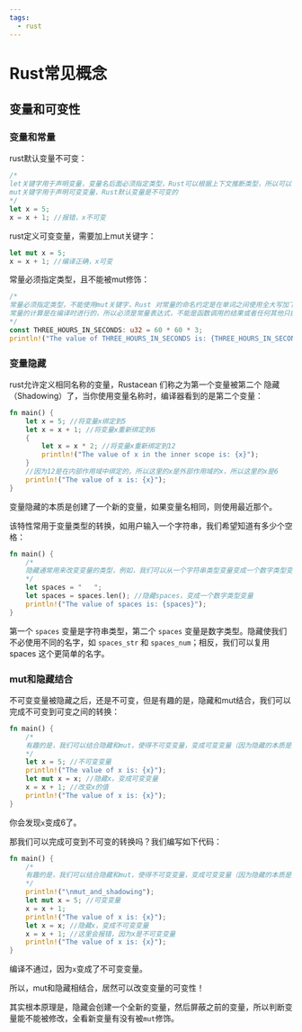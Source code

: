 ```yaml
---
tags:
  - rust
---
```

# Rust常见概念

## 变量和可变性

### 变量和常量

rust默认变量不可变：

```rust
/*
let关键字用于声明变量，变量名后面必须指定类型，Rust可以根据上下文推断类型，所以可以省略类型
mut关键字用于声明可变变量，Rust默认变量是不可变的
*/
let x = 5;
x = x + 1; //报错，x不可变
```

rust定义可变变量，需要加上mut关键字：

```rust
let mut x = 5;
x = x + 1; //编译正确，x可变
```

常量必须指定类型，且不能被mut修饰：

```rust
/*
常量必须指定类型，不能使用mut关键字，Rust 对常量的命名约定是在单词之间使用全大写加下划线
常量的计算是在编译时进行的，所以必须是常量表达式，不能是函数调用的结果或者任何其他只能在运行时计算得到的值
*/
const THREE_HOURS_IN_SECONDS: u32 = 60 * 60 * 3;
println!("The value of THREE_HOURS_IN_SECONDS is: {THREE_HOURS_IN_SECONDS}");
```

### 变量隐藏

rust允许定义相同名称的变量，Rustacean 们称之为第一个变量被第二个 隐藏（Shadowing）了，当你使用变量名称时，编译器看到的是第二个变量：

```rust
fn main() {
    let x = 5; //将变量x绑定到5
    let x = x + 1; //将变量x重新绑定到6
    {
        let x = x * 2; //将变量x重新绑定到12
        println!("The value of x in the inner scope is: {x}");
    }
    //因为12是在内部作用域中绑定的，所以这里的x是外部作用域的x，所以这里的x是6
    println!("The value of x is: {x}");
}

```

变量隐藏的本质是创建了一个新的变量，如果变量名相同，则使用最近那个。

该特性常用于变量类型的转换，如用户输入一个字符串，我们希望知道有多少个空格：

```rust
fn main() {
    /*
    隐藏通常用来改变变量的类型，例如，我们可以从一个字符串类型变量变成一个数字类型变量：
    */
    let spaces = "   ";
    let spaces = spaces.len(); //隐藏spaces，变成一个数字类型变量
    println!("The value of spaces is: {spaces}");
}

```

第一个 `spaces` 变量是字符串类型，第二个 `spaces` 变量是数字类型。隐藏使我们不必使用不同的名字，如 `spaces_str` 和 `spaces_num`；相反，我们可以复用 spaces 这个更简单的名字。

### mut和隐藏结合

不可变变量被隐藏之后，还是不可变，但是有趣的是，隐藏和mut结合，我们可以完成不可变到可变之间的转换：

```rust
fn main() {
    /*
    有趣的是，我们可以结合隐藏和mut，使得不可变变量，变成可变变量（因为隐藏的本质是，创建了一个新的变量）：
    */
    let x = 5; //不可变变量
    println!("The value of x is: {x}");
    let mut x = x; //隐藏x，变成可变变量
    x = x + 1; //改变x的值
    println!("The value of x is: {x}");
}
```

你会发现`x`变成6了。

那我们可以完成可变到不可变的转换吗？我们编写如下代码：

```rust
fn main() {
    /*
    有趣的是，我们可以结合隐藏和mut，使得不可变变量，变成可变变量（因为隐藏的本质是，创建了一个新的变量）：
    */
    println!("\nmut_and_shadowing");
    let mut x = 5; //可变变量
    x = x + 1;
    println!("The value of x is: {x}");
    let x = x; //隐藏x，变成不可变变量
    x = x + 1; //这里会报错，因为x是不可变变量
    println!("The value of x is: {x}");
}
```

编译不通过，因为`x`变成了不可变变量。

所以，mut和隐藏相结合，居然可以改变变量的可变性！

其实根本原理是，隐藏会创建一个全新的变量，然后屏蔽之前的变量，所以判断变量能不能被修改，全看新变量有没有被`mut`修饰。
